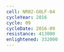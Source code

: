 ```yaml
---
cell: NR02-GOLF-04
cycleYear: 2016
cycle: 09
cycleDate: 2016-09
resistance: 413000
enlightened: 332000
---
```

